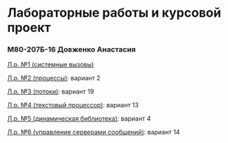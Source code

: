 # Лабораторные работы и курсовой проект #

### М80-207Б-16 Довженко Анастасия ###

[Л.р. №1 (системные вызовы)](lab1)

[Л.р. №2 (процессы)](lab2): вариант 2

[Л.р. №3 (потоки)](lab3): вариант 19

[Л.р. №4 (текстовый процессор)](lab4): вариант 13

[Л.р. №5 (динамическая библиотека)](lab5): вариант 4

[Л.р. №6 (управление серверами сообщений)](lab6): вариант 14